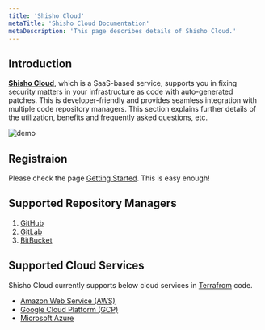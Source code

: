 ```yaml
---
title: 'Shisho Cloud'
metaTitle: 'Shisho Cloud Documentation'
metaDescription: 'This page describes details of Shisho Cloud.'
---
```


## Introduction

**[Shisho Cloud](https://shisho.dev/)**, which is a SaaS-based service, supports you in fixing security matters in your infrastructure as code with auto-generated patches. This is developer-friendly and provides seamless integration with multiple code repository managers. This section explains further details of the utilization, benefits and frequently asked questions, etc.

![demo](https://storage.googleapis.com/studio-design-asset-files/projects/1Va6K5jKW7/s-1270x760_0a90b16b-7f1b-41b3-9db3-d1e5b3d909c9.gif)

## Registraion 

Please check the page [Getting Started](/shisho-cloud/getting-started). This is easy enough!

## Supported Repository Managers

1. [GitHub](https://github.com/)
2. [GitLab](https://about.gitlab.com/)
3. [BitBucket](https://bitbucket.org/product)

## Supported Cloud Services

Shisho Cloud currently supports below cloud services in [Terrafrom](https://www.terraform.io/) code.

- [Amazon Web Service (AWS)](https://aws.amazon.com/)
- [Google Cloud Platform (GCP)](https://cloud.google.com/)
- [Microsoft Azure](https://azure.microsoft.com/)




